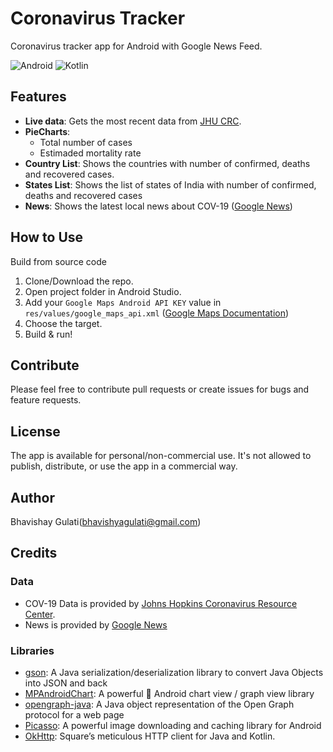 # Coronavirus Tracker
Coronavirus tracker app for Android with Google News Feed.

![Android](https://img.shields.io/badge/Android%20-green)
![Kotlin](https://img.shields.io/badge/Kotlin%20v1.3.61-orange?logo=Kotlin&logoColor=white)


## Features
* __Live data__: Gets the most recent data from [JHU CRC](https://coronavirus.jhu.edu/map.html).
* __PieCharts__:
   * Total number of cases
   * Estimaded mortality rate
* __Country List__: Shows the countries with number of confirmed, deaths and recovered cases.
* __States List__: Shows the list of states of India with number of confirmed, deaths and recovered cases 
* __News__: Shows the latest local news about COV-19 ([Google News](https://news.google.com/))


## How to Use
Build from source code
1. Clone/Download the repo.
2. Open project folder in Android Studio.
3. Add your `Google Maps Android API KEY` value in `res/values/google_maps_api.xml` ([Google Maps Documentation](https://developers.google.com/maps/documentation/android-sdk/start))
4. Choose the target.
4. Build & run!

## Contribute
Please feel free to contribute pull requests or create issues for bugs and feature requests.

## License
The app is available for personal/non-commercial use. It's not allowed to publish, distribute, or use the app in a commercial way.

## Author
Bhavishay Gulati(bhavishyagulati@gmail.com)

## Credits
### Data
 * COV-19 Data is provided by [Johns Hopkins Coronavirus Resource Center](https://coronavirus.jhu.edu).
 * News is provided by [Google News](https://news.google.com/)

### Libraries
* [gson](https://github.com/google/gson): A Java serialization/deserialization library to convert Java Objects into JSON and back
* [MPAndroidChart](https://github.com/PhilJay/MPAndroidChart): A powerful 🚀 Android chart view / graph view library
* [opengraph-java](https://github.com/johndeverall/opengraph-java): A Java object representation of the Open Graph protocol for a web page
* [Picasso](https://square.github.io/picasso/): A powerful image downloading and caching library for Android
* [OkHttp](https://square.github.io/okhttp/): Square’s meticulous HTTP client for Java and Kotlin. 
